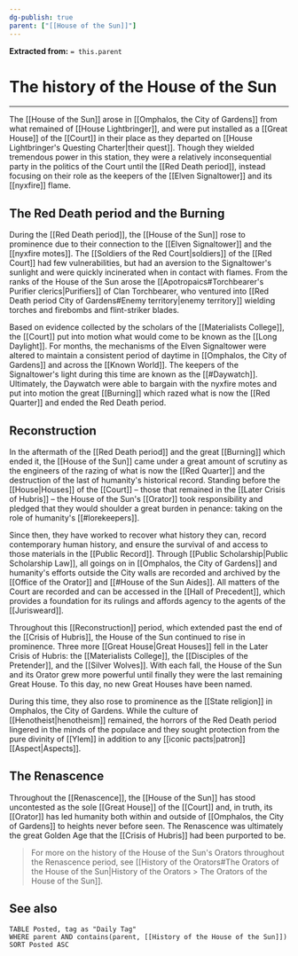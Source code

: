 ```yaml
---
dg-publish: true
parent: ["[[House of the Sun]]"]
---
```

**Extracted from:** `= this.parent`
# The history of the House of the Sun

---

The [[House of the Sun]] arose in [[Omphalos, the City of Gardens]] from what remained of [[House Lightbringer]], and were put installed as a [[Great House]] of the [[Court]] in their place as they departed on [[House Lightbringer's Questing Charter|their quest]]. Though they wielded tremendous power in this station, they were a relatively inconsequential party in the politics of the Court until the [[Red Death period]], instead focusing on their role as the keepers of the [[Elven Signaltower]] and its [[nyxfire]] flame.

## The Red Death period and the Burning

During the [[Red Death period]], the [[House of the Sun]] rose to prominence due to their connection to the [[Elven Signaltower]] and the [[nyxfire motes]]. The [[Soldiers of the Red Court|soldiers]] of the [[Red Court]] had few vulnerabilities, but had an aversion to the Signaltower's sunlight and were quickly incinerated when in contact with flames. From the ranks of the House of the Sun arose the [[Apotropaics#Torchbearer's Purifier clerics|Purifiers]] of Clan Torchbearer, who ventured into [[Red Death period City of Gardens#Enemy territory|enemy territory]] wielding torches and firebombs and flint-striker blades.

Based on evidence collected by the scholars of the [[Materialists College]], the [[Court]] put into motion what would come to be known as the [[Long Daylight]]. For months, the mechanisms of the Elven Signaltower were altered to maintain a consistent period of daytime in [[Omphalos, the City of Gardens]] and across the [[Known World]]. The keepers of the Signaltower's light during this time are known as the [[#Daywatch]]. Ultimately, the Daywatch were able to bargain with the nyxfire motes and put into motion the great [[Burning]] which razed what is now the [[Red Quarter]] and ended the Red Death period.

## Reconstruction

In the aftermath of the [[Red Death period]] and the great [[Burning]] which ended it, the [[House of the Sun]] came under a great amount of scrutiny as the engineers of the razing of what is now the [[Red Quarter]] and the destruction of the last of humanity's historical record. Standing before the [[House|Houses]] of the [[Court]] – those that remained in the [[Later Crisis of Hubris]] – the House of the Sun's [[Orator]] took responsibility and pledged that they would shoulder a great burden in penance: taking on the role of humanity's [[#lorekeepers]].

Since then, they have worked to recover what history they can, record contemporary human history, and ensure the survival of and access to those materials in the [[Public Record]]. Through [[Public Scholarship|Public Scholarship Law]], all goings on in [[Omphalos, the City of Gardens]] and humanity's efforts outside the City walls are recorded and archived by the [[Office of the Orator]] and [[#House of the Sun Aides]]. All matters of the Court are recorded and can be accessed in the [[Hall of Precedent]], which provides a foundation for its rulings and affords agency to the agents of the [[Jurisweard]].

Throughout this [[Reconstruction]] period, which extended past the end of the [[Crisis of Hubris]], the House of the Sun continued to rise in prominence. Three more [[Great House|Great Houses]] fell in the Later Crisis of Hubris: the [[Materialists College]], the [[Disciples of the Pretender]], and the [[Silver Wolves]]. With each fall, the House of the Sun and its Orator grew more powerful until finally they were the last remaining Great House. To this day, no new Great Houses have been named.

During this time, they also rose to prominence as the [[State religion]] in Omphalos, the City of Gardens. While the culture of [[Henotheist|henotheism]] remained, the horrors of the Red Death period lingered in the minds of the populace and they sought protection from the pure divinity of [[Ylem]] in addition to any [[iconic pacts|patron]] [[Aspect|Aspects]].

## The Renascence

Throughout the [[Renascence]], the [[House of the Sun]] has stood uncontested as the sole [[Great House]] of the [[Court]] and, in truth, its [[Orator]] has led humanity both within and outside of [[Omphalos, the City of Gardens]] to heights never before seen. The Renascence was ultimately the great Golden Age that the [[Crisis of Hubris]] had been purported to be.

> For more on the history of the House of the Sun's Orators throughout the Renascence period, see [[History of the Orators#The Orators of the House of the Sun|History of the Orators > The Orators of the House of the Sun]].

## See also
```dataview
TABLE Posted, tag as "Daily Tag"
WHERE parent AND contains(parent, [[History of the House of the Sun]])
SORT Posted ASC
```